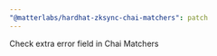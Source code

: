 ```yaml
---
"@matterlabs/hardhat-zksync-chai-matchers": patch
---
```


Check extra error field in Chai Matchers
